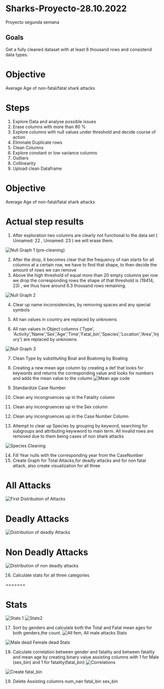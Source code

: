 # Sharks-Proyecto-28.10.2022
Proyecto segunda semana
## Goals
Get a fully cleaned dataset with at least 6 thousand rows and consistend data types.
# Objective
Average Age of non-fatal/fatal shark attacks

# Steps
1. Explore Data and analyse possible issues
2. Erase columns with more than 80 % 
3. Explore columns with null values under threshold and decide course of action
4. Eliminate Duplicate rows
5. Clean Columns
6. Explore constant or low variance columns
7. Outliers
8. Collinearity
9. Upload clean Dataframe
# Objective
Average Age of non-fatal/fatal shark attacks

# Actual step results
1. After exploration two columns are clearly not functional to the data set ( Unnamed: 22 , Unnamed: 23  ) we will erase them.

![Null Graph 1 (pre-cleaning)](https://user-images.githubusercontent.com/114666478/198870742-686ada21-b971-4f10-b939-74fbc77dcabf.png)

2. After the drop, it becomes clear that the frequency of nan starts for all columns at  a certain row, we have to find that shape, to then decide the amount of rows we can remove
3. Above the high threshold of  equal more than 20 empty columns per row we drop the corresponding rows the shape of that threshold is (19414, 23) , we thus have around 6.3 thousand rows remaining.

![Null Graph 2](https://user-images.githubusercontent.com/114666478/198870797-14916828-9b46-40b1-b3b6-8e0ee81bd99a.png)


4. Clear up name inconsistencies, by removing spaces and any special symbols



5. All nan values in country are replaced by unknowns
6. All nan values in Object columns ('Type', 'Activity','Name','Sex','Age','Time','Fatal_bin','Species','Location','Area','Injury') are replaced by unknowns

![Null Graph 3](https://user-images.githubusercontent.com/114666478/198870807-80827486-96b6-4c4a-9632-4ae1ef638921.png)



7. Clean Type by substituting Boat and Boatomg by Boating
8. Creating a new mean age column by creating a def that looks for keywords and returns the corresponding value and looks for numbers and adds the mean value to the column
![Mean age code](https://user-images.githubusercontent.com/114666478/198870908-0ecfe4a3-d9fd-4f56-908c-74e0bc254d89.PNG)


9. Standardize Case Number
10. Clean any incongruences up in the Fatality column
11. Clean any incongruences up in the Sex column
12. Clean any incongruences up in the Case Number Column
13. Attempt to clear up Species by grouping by keyword, searching for subgroups and attributing keywword to main term. All invalid rows are removed due to them being cases of non shark attacks

![Species Cleaning](https://user-images.githubusercontent.com/114666478/198871239-e1226a71-481d-4280-8faf-9da89c4247fc.PNG)


14. Fill Year nulls with the corresponding year from the CaseNumber
15. Create Graph for Total Attacks,for deadly attacks and for non fatal attack, also create visualization for all three
# All Attacks
![First Distribution of Attacks](https://user-images.githubusercontent.com/114666478/198870934-2f1caf1d-2b31-4f59-be27-932f7320d8b7.png)
# Deadly Attacks
![Distribution of deadly Attacks](https://user-images.githubusercontent.com/114666478/198870969-24c5f45b-e3e2-4f04-b7f6-bf3945b9bd25.png)
# Non Deadly Attacks
![Distribution of non deadly attacks](https://user-images.githubusercontent.com/114666478/198871010-c5263a18-f67e-4ee8-b3c7-3de081dbe139.png)

16. Calculate stats for all three categories 



=======
# Stats
![Stats 1](https://user-images.githubusercontent.com/114666478/198871192-eb9241ef-111f-4833-972f-a53f15ccac55.PNG)
![Stats2](https://user-images.githubusercontent.com/114666478/198871193-6b154f04-2729-4c86-bb5d-3e5f027ebed5.PNG)

17. Sort by genders and calculate both the Total and Fatal mean ages for both genders,the count.
![All fem, All male attacks Stats](https://user-images.githubusercontent.com/114666478/198872036-a6b1a757-df8a-4ac3-9972-689471307c95.PNG)

![Male dead Female dead Stats](https://user-images.githubusercontent.com/114666478/198872039-d9490863-f28e-45db-aed2-22cf8fd1eba3.PNG)

18. Calculate correlation between gender and fatality and between fatality and mean age by creating binary value assisting columns with 1 for Male (sex_bin) and 1 for fatality(fatal_bin)
![Correlations](https://user-images.githubusercontent.com/114666478/198872211-14a2361d-b2cc-42aa-b541-acf140151626.PNG)

![Create fatal_bin](https://user-images.githubusercontent.com/114666478/198872577-335bfe18-ce31-4f30-88e7-b0b658897e5e.PNG)


19. Delete Assisting columns num_nan fatal_bin sex_bin




